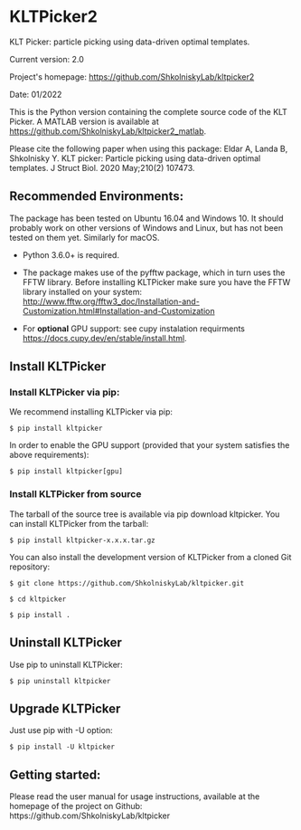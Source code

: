 <h1>KLTPicker2</h1>

KLT Picker: particle picking using data-driven optimal templates.

Current version: 2.0

Project's homepage: https://github.com/ShkolniskyLab/kltpicker2

Date: 01/2022

This is the Python version containing the complete source code of the KLT Picker. A MATLAB version is available at https://github.com/ShkolniskyLab/kltpicker2_matlab.

Please cite the following paper when using this package: 
Eldar A, Landa B, Shkolnisky Y. KLT picker: Particle picking using data-driven optimal templates. J Struct Biol. 2020 May;210(2) 107473.

<h2>Recommended Environments:</h2>
The package has been tested on Ubuntu 16.04 and Windows 10. It should probably work on other versions of Windows and Linux, but has not been tested on them yet. Similarly for macOS.

* Python 3.6.0+ is required.

* The package makes use of the pyfftw package, which in turn uses the FFTW library. Before installing KLTPicker make sure you have the FFTW library installed on your system: http://www.fftw.org/fftw3_doc/Installation-and-Customization.html#Installation-and-Customization

* For **optional** GPU support: see cupy instalation requirments https://docs.cupy.dev/en/stable/install.html.

<h2>Install KLTPicker</h2>
<h3>Install KLTPicker via pip:</h3>
We recommend installing KLTPicker via pip:


    $ pip install kltpicker

In order to enable the GPU support (provided that your system satisfies the above requirements):


    $ pip install kltpicker[gpu]

<h3>Install KLTPicker from source</h3>
The tarball of the source tree is available via pip download kltpicker. You can install KLTPicker from the tarball:


    $ pip install kltpicker-x.x.x.tar.gz


You can also install the development version of KLTPicker from a cloned Git repository:


    $ git clone https://github.com/ShkolniskyLab/kltpicker.git

    $ cd kltpicker

    $ pip install .

<h2>Uninstall KLTPicker</h2>
Use pip to uninstall KLTPicker:


    $ pip uninstall kltpicker

<h2>Upgrade KLTPicker</h2>
Just use pip with -U option:


    $ pip install -U kltpicker

<h2>Getting started:</h2>
Please read the user manual for usage instructions, available at the homepage of the project on Github: https://github.com/ShkolniskyLab/kltpicker
